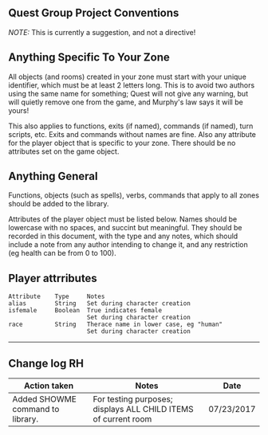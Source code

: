
Quest Group Project Conventions
-------------------------------


_NOTE:_ This is currently a suggestion, and not a directive!


Anything Specific To Your Zone
------------------------------

All objects (and rooms) created in your zone must start with your unique identifier, which must be at least 2 letters long. This is to avoid two authors using the same name for something; Quest will not give any warning, but will quietly remove one from the game, and Murphy's law says it will be yours!

This also applies to functions, exits (if named), commands (if named), turn scripts, etc. Exits and commands without names are fine. Also any attribute for the player object that is specific to your zone. There should be no attributes set on the game object.


Anything General
----------------


Functions, objects (such as spells), verbs, commands that apply to all zones should be added to the library.

Attributes of the player object must be listed below. Names should be lowercase with no spaces, and succint but meaningful. They should be recorded in this document, with the type and any notes, which should include a note from any author intending to change it, and any restriction (eg health can be from 0 to 100).


Player attrributes
------------------

```
Attribute    Type     Notes
alias        String   Set during character creation
isfemale     Boolean  True indicates female
                      Set during character creation
race         String   Therace name in lower case, eg "human"
                      Set during character creation
```

---

Change log RH
---

|Action taken|Notes|Date|
|--|-|-|
|Added SHOWME command to library.|For testing purposes; displays ALL CHILD ITEMS of current room|07/23/2017|
